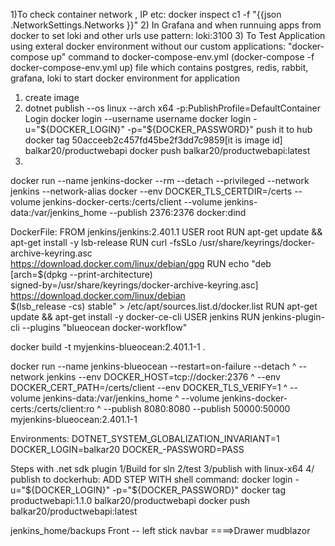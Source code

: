 1)To check container network , IP etc:
docker inspect c1 -f "{{json .NetworkSettings.Networks }}"
2) In Grafana and when runnuing apps from docker to set loki and other urls use pattern: loki:3100
3) To Test Application using exteral docker environment without our custom applications: "docker-compose up" command to 
docker-compose-env.yml (docker-compose -f docker-compose-env.yml up)
file which contains postgres, redis, rabbit, grafana, loki
to start docker environment for application 
1.  create image
2. dotnet publish --os linux --arch x64 -p:PublishProfile=DefaultContainer
    Login
docker login --username username 
docker login -u="${DOCKER_LOGIN}" -p="${DOCKER_PASSWORD}"
    push it to hub
docker tag 50acceeb2c457fd45be2f3dd7c9859[it is image id] balkar20/productwebapi
docker push balkar20/productwebapi:latest
2. 


docker run --name jenkins-docker --rm --detach
  --privileged --network jenkins --network-alias docker
  --env DOCKER_TLS_CERTDIR=/certs
  --volume jenkins-docker-certs:/certs/client
  --volume jenkins-data:/var/jenkins_home
  --publish 2376:2376
  docker:dind
  
  DockerFile:
  FROM jenkins/jenkins:2.401.1
USER root
RUN apt-get update && apt-get install -y lsb-release
RUN curl -fsSLo /usr/share/keyrings/docker-archive-keyring.asc \
  https://download.docker.com/linux/debian/gpg
RUN echo "deb [arch=$(dpkg --print-architecture) \
  signed-by=/usr/share/keyrings/docker-archive-keyring.asc] \
  https://download.docker.com/linux/debian \
  $(lsb_release -cs) stable" > /etc/apt/sources.list.d/docker.list
RUN apt-get update && apt-get install -y docker-ce-cli
USER jenkins
RUN jenkins-plugin-cli --plugins "blueocean docker-workflow"

  docker build -t myjenkins-blueocean:2.401.1-1 .

  docker run --name jenkins-blueocean --restart=on-failure --detach ^
  --network jenkins --env DOCKER_HOST=tcp://docker:2376 ^
  --env DOCKER_CERT_PATH=/certs/client --env DOCKER_TLS_VERIFY=1 ^
  --volume jenkins-data:/var/jenkins_home ^
  --volume jenkins-docker-certs:/certs/client:ro ^
  --publish 8080:8080 --publish 50000:50000 myjenkins-blueocean:2.401.1-1


Environments:
  DOTNET_SYSTEM_GLOBALIZATION_INVARIANT=1
  DOCKER_LOGIN=balkar20
  DOCKER_-PASSWORD=PASS


  Steps with .net sdk plugin 
1/Build for sln 
2/test
3/publish with linux-x64
4/ publish to dockerhub:
ADD STEP WITH shell command:
docker login -u="${DOCKER_LOGIN}" -p="${DOCKER_PASSWORD}"
docker tag productwebapi:1.1.0 balkar20/productwebapi
docker push balkar20/productwebapi:latest

jenkins_home/backups
Front -- left stick navbar ====>Drawer mudblazor
